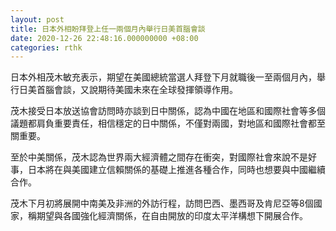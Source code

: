 ```yaml
---
layout: post
title: 日本外相盼拜登上任一兩個月內舉行日美首腦會談
date: 2020-12-26 22:48:16.000000000 +08:00
categories: rthk
---
```


日本外相茂木敏充表示，期望在美國總統當選人拜登下月就職後一至兩個月內，舉行日美首腦會談，又說期待美國未來在全球發揮領導作用。

茂木接受日本放送協會訪問時亦談到日中關係，認為中國在地區和國際社會等多個議題都肩負重要責任，相信穩定的日中關係，不僅對兩國，對地區和國際社會都至關重要。

至於中美關係，茂木認為世界兩大經濟體之間存在衝突，對國際社會來說不是好事，日本將在與美國建立信賴關係的基礎上推進各種合作，同時也想要與中國繼續合作。

茂木下月初將展開中南美及非洲的外訪行程，訪問巴西、墨西哥及肯尼亞等8個國家，稱期望與各國強化經濟關係，在自由開放的印度太平洋構想下開展合作。
